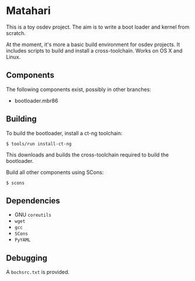 Matahari
========

This is a toy osdev project.
The aim is to write a boot loader and kernel from scratch.

At the moment, it's more a basic build environment for osdev projects. It
includes scripts to build and install a cross-toolchain.
Works on OS X and Linux.

Components
----------
The following components exist, possibly in other branches:
- bootloader.mbr86

Building
--------
To build the bootloader, install a ct-ng toolchain:

    $ tools/run install-ct-ng

This downloads and builds the cross-toolchain required to build the bootloader.

Build all other components using SCons:

    $ scons

Dependencies
------------
- GNU `coreutils`
- `wget`
- `gcc`
- `SCons`
- `PyYAML`

Debugging
---------

A `bochsrc.txt` is provided.
